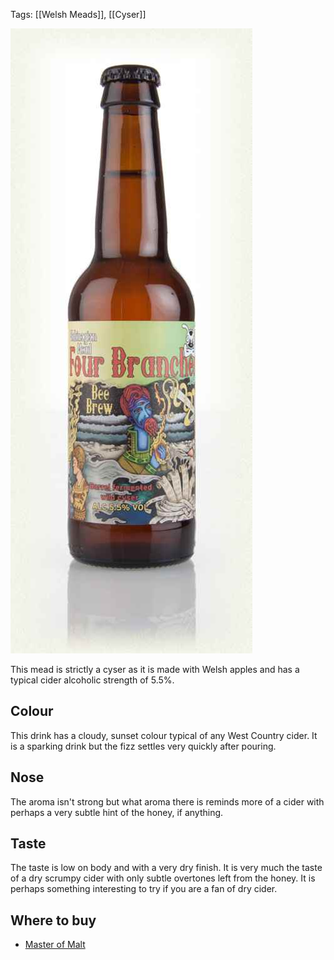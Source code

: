Tags: [[Welsh Meads]], [[Cyser]]

![](/images/mabinogion.jpg)

This mead is strictly a cyser as it is made with Welsh apples and has a typical cider alcoholic strength of 5.5%.

## Colour

This drink has a cloudy, sunset colour typical of any West Country cider. It is a sparking drink but the fizz settles very quickly after pouring.

## Nose

The aroma isn't strong but what aroma there is reminds more of a cider with perhaps a very subtle hint of the honey, if anything.

## Taste

The taste is low on body and with a very dry finish. It is very much the taste of a dry scrumpy cider with only subtle overtones left from the honey. It is perhaps something interesting to try if you are a fan of dry cider.

## Where to buy

- [Master of Malt](https://www.masterofmalt.com/mead/mabinogion-mead/mabinogion-mead-four-branches/)
